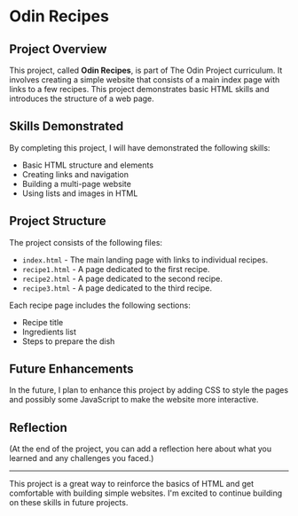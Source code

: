 # Odin Recipes

## Project Overview

This project, called **Odin Recipes**, is part of The Odin Project curriculum. It involves creating a simple website that consists of a main index page with links to a few recipes. This project demonstrates basic HTML skills and introduces the structure of a web page.

## Skills Demonstrated

By completing this project, I will have demonstrated the following skills:

- Basic HTML structure and elements
- Creating links and navigation
- Building a multi-page website
- Using lists and images in HTML

## Project Structure

The project consists of the following files:

- `index.html` - The main landing page with links to individual recipes.
- `recipe1.html` - A page dedicated to the first recipe.
- `recipe2.html` - A page dedicated to the second recipe.
- `recipe3.html` - A page dedicated to the third recipe.

Each recipe page includes the following sections:

- Recipe title
- Ingredients list
- Steps to prepare the dish

## Future Enhancements

In the future, I plan to enhance this project by adding CSS to style the pages and possibly some JavaScript to make the website more interactive.

## Reflection

(At the end of the project, you can add a reflection here about what you learned and any challenges you faced.)

---

This project is a great way to reinforce the basics of HTML and get comfortable with building simple websites. I'm excited to continue building on these skills in future projects.
